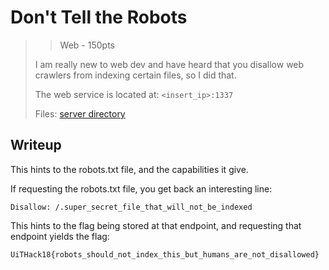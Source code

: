 # Don't Tell the Robots

> > Web - 150pts
> 
> I am really new to web dev and have heard that you disallow web crawlers from indexing certain files, so I did that.
> 
> The web service is located at: `<insert_ip>:1337`
> 
> Files: [server directory](./src/)

## Writeup

This hints to the robots.txt file, and the capabilities it give.

If requesting the robots.txt file, you get back an interesting line:

```
Disallow: /.super_secret_file_that_will_not_be_indexed
```

This hints to the flag being stored at that endpoint, and requesting that endpoint yields the flag:

```
UiTHack18{robots_should_not_index_this_but_humans_are_not_disallowed}
```
